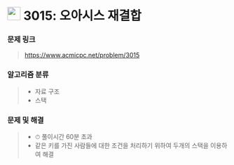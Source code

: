 # <img src="https://d2gd6pc034wcta.cloudfront.net/tier/15.svg" width="30">  3015: 오아시스 재결합

### 문제 링크

> https://www.acmicpc.net/problem/3015



### 알고리즘 분류

>- 자료 구조
>- 스택



### 문제 및 해결

>- ⏱ 풀이시간 60분 초과
>- 같은 키를 가진 사람들에 대한 조건을 처리하기 위하여 두개의 스택을 이용하여 해결

